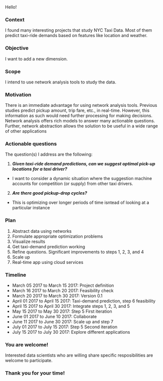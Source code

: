 Hello!

### Context
I found many interesting projects that study NYC Taxi Data.
Most of them predict taxi-ride demands based on features like location and weather. 

### Objective
I want to add a new dimension. 

### Scope
I intend to use network analysis tools to study the data. 

### Motivation
There is an immediate advantage for using network analysis tools. 
Previous studies predict pickup amount, trip fare, etc., in real-time. 
However, this information as such would need further processing for making decisions. 
Network analysis offers rich models to answer many actionable questions. 
Further, network abstraction allows the solution to be useful in a wide range of other applications

### Actionable questions
The question(s) I address are the following:
1. **_Given taxi-ride demand predictions, can we suggest optimal pick-up locations for a taxi driver?_** 
  - I want to consider a dynamic situation where the suggestion machine accounts for competition (or supply) from other taxi drivers. 

2. **_Are there good pickup-drop cycles?_** 
  - This is optimizing over longer periods of time isntead of looking at a particular instance 

### Plan
1. Abstract data using networks 
2. Formulate appropriate optimization problems 
3. Visualize results
4. Get taxi-demand prediction working 
5. Refine questions. Significant improvements to steps 1, 2, 3, and 4 
6. Scale up 
7. Real-time app using cloud services 

### Timeline
- March 05 2017 to March 15 2017: Project definition 
- March 16 2017 to March 20 2017: Feasibility check 
- March 20 2017 to March 30 2017: Version 0.1 
- April 01 2017 to April 15 2017: Taxi-demand prediction, step 6 feasibility 
- April 15 2017 to April 30 2017: Integrate steps 1, 2, 3, and 5 
- May 15 2017 to May 30 2017: Step 5 First iteration 
- June 01 2017 to June 10 2017: Collaborate 
- June 11 2017 to June 30 2017: Scale up and step 7 
- July 01 2017 to July 15 2017: Step 5 Second iteration 
- July 15 2017 to July 30 2017: Explore different applications

### You are welcome!
Interested data scientists who are willing share specific resposibilities are welcome to participate. 

### Thank you for your time! 
